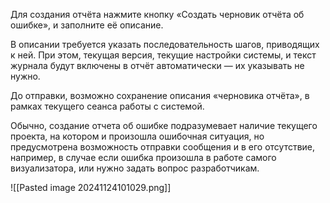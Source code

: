 Для создания отчёта нажмите кнопку «Создать черновик отчёта об ошибке», и заполните её описание. 

В описании требуется указать последовательность шагов, приводящих к ней. При этом, текущая версия, текущие настройки системы, и текст журнала будут включены в отчёт автоматически — их указывать не нужно. 

До отправки, возможно сохранение описания «черновика отчёта», в рамках текущего сеанса работы с системой. 

Обычно, создание отчета об ошибке подразумевает наличие текущего проекта, на котором и произошла ошибочная ситуация, но предусмотрена возможность отправки сообщения и в его отсутствие, например, в случае если ошибка произошла в работе самого визуализатора, или нужно задать вопрос разработчикам.

![[Pasted image 20241124101029.png]]
